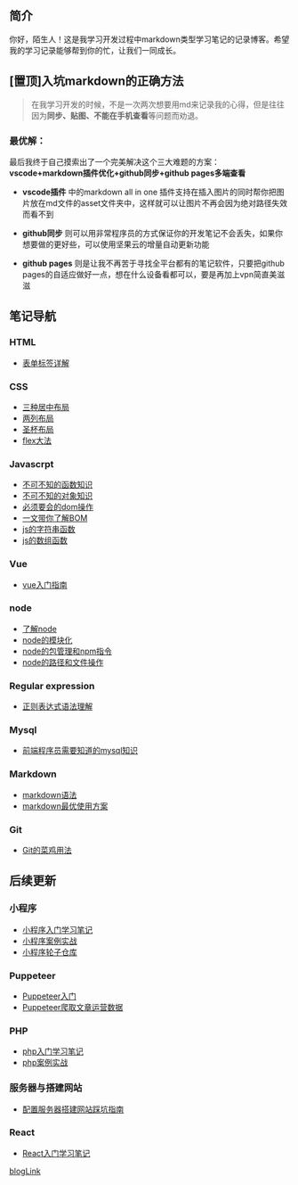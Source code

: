 ## 简介

 你好，陌生人！这是我学习开发过程中markdown类型学习笔记的记录博客。希望我的学习记录能够帮到你的忙，让我们一同成长。

## [置顶]入坑markdown的正确方法

> 在我学习开发的时候，不是一次两次想要用md来记录我的心得，但是往往因为**同步、贴图、不能在手机查看**等问题而劝退。

### 最优解：
最后我终于自己摸索出了一个完美解决这个三大难题的方案：**vscode+markdown插件优化+github同步+github pages多端查看**

* **vscode插件** 中的markdown all in one 插件支持在插入图片的同时帮你把图片放在md文件的asset文件夹中，这样就可以让图片不再会因为绝对路径失效而看不到

* **github同步** 则可以用非常程序员的方式保证你的开发笔记不会丢失，如果你想要做的更好些，可以使用坚果云的增量自动更新功能

* **github pages** 则是让我不再苦于寻找全平台都有的笔记软件，只要把github pages的自适应做好一点，想在什么设备看都可以，要是再加上vpn简直美滋滋

## 笔记导航

### HTML
- [表单标签详解](./html/表单.md)

### CSS
- [三种居中布局](./css/layout/center.md)
- [两列布局](./css/layout/two-col.md)
- [圣杯布局](./css/layout/圣杯布局.md)
- [flex大法](./css/layout/flex大法学习.md)

### Javascrpt
- [不可不知的函数知识](./JavaScript/key/不可不知的函数知识.md)
- [不可不知的对象知识](./JavaScript/key/不可不知的对象知识.md) 
- [必须要会的dom操作](./JavaScript/key/必须要会的dom操作.md) 
- [一文带你了解BOM](./JavaScript/key/一文带你了解BOM.md) 
- [js的字符串函数](./JavaScript/js的字符串函数.md)
- [js的数组函数](./JavaScript/js的数组函数.md)

### Vue
- [vue入门指南](./vue/vue入门指南.md)

### node
- [了解node](./node/了解node.md)
- [node的模块化](./node/node的模块化.md)
- [node的包管理和npm指令](./node/node中的包管理.md)
- [node的路径和文件操作](./node/node的路径模块和文件操作.md) 

### Regular expression
- [正则表达式语法理解](./正则表达式/正则表达式语法理解.md)

### Mysql
- [前端程序员需要知道的mysql知识](./mysql/mysql基本知识.md)

### Markdown
- [markdown语法](./markdown/md语法.md)
- [markdown最优使用方案](./markdown/md最优解决方案.md)

### Git
- [Git的菜鸡用法](./git/git的基本操作.md)



## 后续更新

### 小程序
- [小程序入门学习笔记]()
- [小程序案例实战]()
- [小程序轮子仓库]()

### Puppeteer
- [Puppeteer入门]()
- [Puppeteer爬取文章运营数据]()

### PHP
- [php入门学习笔记]()
- [php案例实战]()

### 服务器与搭建网站
- [配置服务器搭建网站踩坑指南]()

### React
- [React入门学习笔记](./react/react入门学习笔记.md)


[blogLink](https://volcano-yang.github.io/VolcanoYangBlog/)